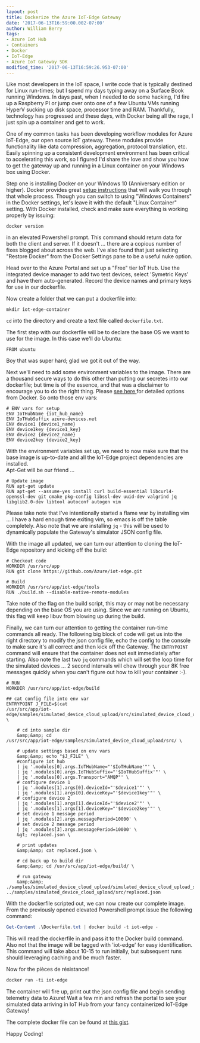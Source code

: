 ```yaml
---
layout: post
title: Dockerize the Azure IoT-Edge Gateway
date: '2017-06-13T16:59:00.002-07:00'
author: William Berry
tags:
- Azure Iot Hub
- Containers
- Docker
- IoT-Edge
- Azure IoT Gateway SDK
modified_time: '2017-06-13T16:59:26.953-07:00'
---
```


Like most developers in the IoT space, I write code that is typically destined 
for Linux run-times; but I spend my days typing away on a Surface Book running 
Windows.  In days past, when I needed to do some hacking, I'd fire up a 
Raspberry PI or jump over onto one of a few Ubuntu VMs running HyperV sucking 
up disk space, processor time and RAM.  Thankfully, technology has progressed 
and these days, with Docker being all the rage, I just spin up a container and 
get to work. 

One of my common tasks has been developing workflow modules for Azure 
IoT-Edge, our open source IoT gateway.  These modules provide functionality 
like data compression, aggregation, protocol translation, etc.  Easily 
spinning up a consistent development environment has been critical to 
accelerating this work, so I figured I'd share the love and show you how to 
get the gateway up and running in a Linux container on your Windows box using 
Docker. 

Step one is installing Docker on your Windows 10 (Anniversary edition or 
higher).  Docker provides great [setup instructions](https://docs.docker.com/docker-for-windows/install/) that will 
walk you through that whole process.  Though you can switch to using "Windows 
Containers" in the Docker settings, let's leave it with the default "Linux 
Container" setting.  With Docker installed, check and make sure everything is 
working properly by issuing: 

```shell 
docker version
``` 

in an elevated Powershell prompt.  This command should return data for both 
the client and server.  If it doesn't ... there are a copious number of fixes 
blogged about across the web.  I've also found that just selecting "Restore 
Docker" from the Docker Settings pane to be a useful nuke option. 

Head over to the Azure Portal and set up a "Free" tier IoT Hub.  Use the 
integrated device manager to add two test devices, select 'Symetric Keys' and 
have them auto-generated.  Record the device names and primary keys for use in 
our dockerfile. 

Now create a folder that we can put a dockerfile into:  

```shell 
mkdir iot-edge-container
``` 

`cd` into the directory and create a text file called `dockerfile.txt`. 

The first step with our dockerfile will be to declare the base OS we want to 
use for the image.  In this case we'll do Ubuntu: 

```docker
FROM ubuntu
``` 

Boy that was super hard; glad we got it out of the way. 

Next we'll need to add some environment variables to the image.  There are a 
thousand secure ways to do this other than putting our secretes into our 
dockerfile; but time is of the essence, and that was a disclaimer to encourage 
you to do the right thing.  Please [see here ](https://blog.docker.com/2017/02/docker-secrets-management/)for detailed 
options from Docker.  So onto those env vars: 

```docker
# ENV vars for setup 
ENV IoTHubName {iot_hub_name} 
ENV IoTHubSuffix azure-devices.net 
ENV device1 {device1_name} 
ENV device1key {device1_key} 
ENV device2 {device2_name} 
ENV device2key {device2_key} 
``` 

With the environment variables set up, we need to now make sure that the base 
image is up-to-date and all the IoT-Edge project dependencies are installed.  
Apt-Get will be our friend ... 

```docker
# Update image 
RUN apt-get update 
RUN apt-get --assume-yes install curl build-essential libcurl4-openssl-dev git cmake pkg-config libssl-dev uuid-dev valgrind jq libglib2.0-dev libtool autoconf autogen vim 
``` 

Please take note that I've intentionally started a flame war by installing vim 
... I have a hard enough time exiting vim, so emacs is off the table 
completely.  Also note that we are installing `jq` - this will be used to 
dynamically populate the Gateway's simulator JSON config file. 

With the image all updated, we can turn our attention to cloning the IoT-Edge 
repository and kicking off the build: 

```docker
# Checkout code 
WORKDIR /usr/src/app 
RUN git clone https://github.com/Azure/iot-edge.git 

# Build 
WORKDIR /usr/src/app/iot-edge/tools 
RUN ./build.sh --disable-native-remote-modules 
``` 

Take note of the flag on the build script, this may or may not be necessary 
depending on the base OS you are using.  Since we are running on Ubuntu, this 
flag will keep libuv from blowing up during the build. 

Finally, we can turn our attention to getting the container run-time commands 
all ready.  The following big block of code will get us into the right 
directory to modify the json config file, echo the config to the console to 
make sure it's all correct and then kick off the Gateway.  The `ENTRYPOINT` 
command will ensure that the container does not exit immediately after 
starting.  Also note the last two `jq` commands which will set the loop time 
for the simulated devices ... 2 second intervals will chew through your 8K 
free messages quickly when you can't figure out how to kill your container 
:-). 

```docker
# RUN 
WORKDIR /usr/src/app/iot-edge/build 

## cat config file into env var 
ENTRYPOINT J_FILE=$(cat 
/usr/src/app/iot-edge/samples/simulated_device_cloud_upload/src/simulated_device_cloud_upload_lin.json) 
\ 

    # cd into sample dir 
    &amp;&amp; cd 
/usr/src/app/iot-edge/samples/simulated_device_cloud_upload/src/ \ 

    # update settings based on env vars 
    &amp;&amp; echo "$J_FILE" \ 
    #configure iot hub 
    | jq '.modules[0].args.IoTHubName="'$IoTHubName'"' \ 
    | jq '.modules[0].args.IoTHubSuffix="'$IoTHubSuffix'"' \ 
    | jq '.modules[0].args.Transport="AMQP"' \ 
    # configure device 1 
    | jq '.modules[1].args[0].deviceId="'$device1'"' \ 
    | jq '.modules[1].args[0].deviceKey="'$device1key'"' \ 
    # configure device 2 
    | jq '.modules[1].args[1].deviceId="'$device2'"' \ 
    | jq '.modules[1].args[1].deviceKey="'$device2key'"' \ 
    # set device 1 message period 
    | jq '.modules[2].args.messagePeriod=10000' \ 
    # set device 2 message period 
    | jq '.modules[3].args.messagePeriod=10000' \ 
    &gt; replaced.json \ 

    # print updates 
    &amp;&amp; cat replaced.json \ 

    # cd back up to build dir 
    &amp;&amp; cd /usr/src/app/iot-edge/build/ \ 

    # run gateway 
    &amp;&amp; 
./samples/simulated_device_cloud_upload/simulated_device_cloud_upload_sample 
../samples/simulated_device_cloud_upload/src/replaced.json 
``` 

With the dockerfile scripted out, we can now create our complete image.  From 
the previously opened elevated Powershell prompt issue the following command: 

```powershell
Get-Content .\Dockerfile.txt | docker build -t iot-edge -
``` 

This will read the dockerfile in and pass it to the Docker build command.  
Also not that the image will be tagged with 'iot-edge' for easy 
identification.  This command will take about 10-15 to run initially, but 
subsequent runs should leveraging caching and be much faster. 

Now for the pièces de résistance! 

```powershell
docker run -ti iot-edge
``` 

The container will fire up, print out the json config file and begin sending 
telemetry data to Azure!  Wait a few min and refresh the portal to see your 
simulated data arriving in IoT Hub from your fancy containerized IoT-Edge 
Gateway! 

The complete docker file can be found at [this gist](https://gist.github.com/WilliamBerryiii/ee31a154d99130f9bbe472a320d49655). 

Happy Coding! 